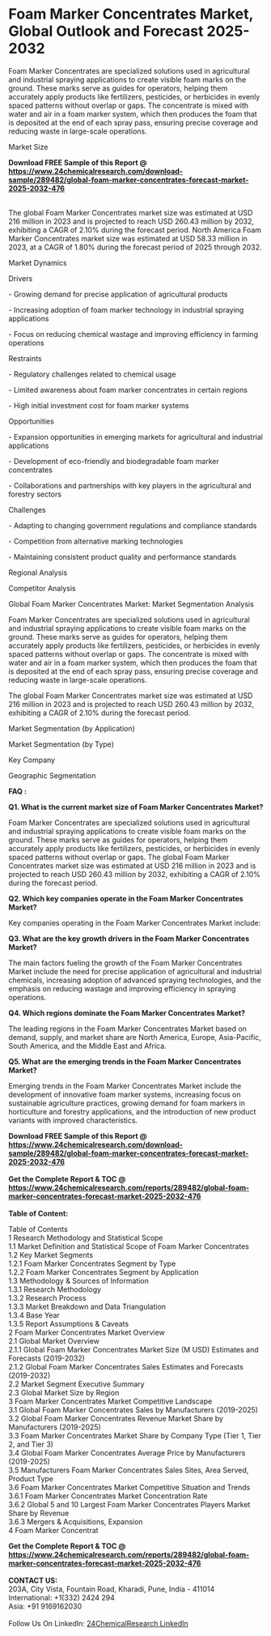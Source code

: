 <h1>Foam Marker Concentrates Market, Global Outlook and Forecast 2025-2032</h1><p>Foam Marker Concentrates are specialized solutions used in agricultural and industrial spraying applications to create visible foam marks on the ground. These marks serve as guides for operators, helping them accurately apply products like fertilizers, pesticides, or herbicides in evenly spaced patterns without overlap or gaps. The concentrate is mixed with water and air in a foam marker system, which then produces the foam that is deposited at the end of each spray pass, ensuring precise coverage and reducing waste in large-scale operations.</p><p>
Market Size
</p><p>
</p><div><b>Download FREE Sample of this Report @ 
            <a href="https://www.24chemicalresearch.com/download-sample/289482/global-foam-marker-concentrates-forecast-market-2025-2032-476">
            https://www.24chemicalresearch.com/download-sample/289482/global-foam-marker-concentrates-forecast-market-2025-2032-476</a></b></div><br><p>The global Foam Marker Concentrates market size was estimated at USD 216 million in 2023 and is projected to reach USD 260.43 million by 2032, exhibiting a CAGR of 2.10% during the forecast period. North America Foam Marker Concentrates market size was estimated at USD 58.33 million in 2023, at a CAGR of 1.80% during the forecast period of 2025 through 2032.</p><p>
</p><p>Market Dynamics</p><p>
Drivers</p><p>
</p><p>- Growing demand for precise application of agricultural products</p><p>
- Increasing adoption of foam marker technology in industrial spraying applications</p><p>
- Focus on reducing chemical wastage and improving efficiency in farming operations</p><p>
Restraints</p><p>
</p><p>- Regulatory challenges related to chemical usage</p><p>
- Limited awareness about foam marker concentrates in certain regions</p><p>
- High initial investment cost for foam marker systems</p><p>
Opportunities</p><p>
</p><p>- Expansion opportunities in emerging markets for agricultural and industrial applications</p><p>
- Development of eco-friendly and biodegradable foam marker concentrates</p><p>
- Collaborations and partnerships with key players in the agricultural and forestry sectors</p><p>
Challenges</p><p>
</p><p>- Adapting to changing government regulations and compliance standards</p><p>
- Competition from alternative marking technologies</p><p>
- Maintaining consistent product quality and performance standards</p><p>
</p><p>
Regional Analysis</p><p>
</p><p>
Competitor Analysis</p><p>
</p><p>
</p><p>
Global Foam Marker Concentrates Market: Market Segmentation Analysis</p><p>
</p><p>Foam Marker Concentrates are specialized solutions used in agricultural and industrial spraying applications to create visible foam marks on the ground. These marks serve as guides for operators, helping them accurately apply products like fertilizers, pesticides, or herbicides in evenly spaced patterns without overlap or gaps. The concentrate is mixed with water and air in a foam marker system, which then produces the foam that is deposited at the end of each spray pass, ensuring precise coverage and reducing waste in large-scale operations.</p><p>
</p><p>The global Foam Marker Concentrates market size was estimated at USD 216 million in 2023 and is projected to reach USD 260.43 million by 2032, exhibiting a CAGR of 2.10% during the forecast period.</p><p>
Market Segmentation (by Application)</p><p>
</p><p>
Market Segmentation (by Type)</p><p>
</p><p>
Key Company</p><p>
</p><p>
Geographic Segmentation</p><p>
</p><p>
</p><p>
<strong>FAQ :</strong></p><p>
<strong>Q1. What is the current market size of Foam Marker Concentrates Market?</strong></p><p>
</p><p>Foam Marker Concentrates are specialized solutions used in agricultural and industrial spraying applications to create visible foam marks on the ground. These marks serve as guides for operators, helping them accurately apply products like fertilizers, pesticides, or herbicides in evenly spaced patterns without overlap or gaps. The global Foam Marker Concentrates market size was estimated at USD 216 million in 2023 and is projected to reach USD 260.43 million by 2032, exhibiting a CAGR of 2.10% during the forecast period.</p><p>
<strong>Q2. Which key companies operate in the Foam Marker Concentrates Market?</strong></p><p>
</p><p>Key companies operating in the Foam Marker Concentrates Market include:</p><p>
</p><p>
</p><p></p><p>
<strong>Q3. What are the key growth drivers in the Foam Marker Concentrates Market?</strong></p><p>
</p><p>The main factors fueling the growth of the Foam Marker Concentrates Market include the need for precise application of agricultural and industrial chemicals, increasing adoption of advanced spraying technologies, and the emphasis on reducing wastage and improving efficiency in spraying operations.</p><p>
<strong>Q4. Which regions dominate the Foam Marker Concentrates Market?</strong></p><p>
</p><p>The leading regions in the Foam Marker Concentrates Market based on demand, supply, and market share are North America, Europe, Asia-Pacific, South America, and the Middle East and Africa.</p><p>
<strong>Q5. What are the emerging trends in the Foam Marker Concentrates Market?</strong></p><p>
</p><p>Emerging trends in the Foam Marker Concentrates Market include the development of innovative foam marker systems, increasing focus on sustainable agriculture practices, growing demand for foam markers in horticulture and forestry applications, and the introduction of new product variants with improved characteristics.</p><div><b>Download FREE Sample of this Report @ 
            <a href="https://www.24chemicalresearch.com/download-sample/289482/global-foam-marker-concentrates-forecast-market-2025-2032-476">
            https://www.24chemicalresearch.com/download-sample/289482/global-foam-marker-concentrates-forecast-market-2025-2032-476</a></b></div><br><div><b>Get the Complete Report & TOC @ 
            <a href="https://www.24chemicalresearch.com/reports/289482/global-foam-marker-concentrates-forecast-market-2025-2032-476">
            https://www.24chemicalresearch.com/reports/289482/global-foam-marker-concentrates-forecast-market-2025-2032-476</a></b></div><br>
            <b>Table of Content:</b><p>Table of Contents<br />
1 Research Methodology and Statistical Scope<br />
1.1 Market Definition and Statistical Scope of Foam Marker Concentrates<br />
1.2 Key Market Segments<br />
1.2.1 Foam Marker Concentrates Segment by Type<br />
1.2.2 Foam Marker Concentrates Segment by Application<br />
1.3 Methodology & Sources of Information<br />
1.3.1 Research Methodology<br />
1.3.2 Research Process<br />
1.3.3 Market Breakdown and Data Triangulation<br />
1.3.4 Base Year<br />
1.3.5 Report Assumptions & Caveats<br />
2 Foam Marker Concentrates Market Overview<br />
2.1 Global Market Overview<br />
2.1.1 Global Foam Marker Concentrates Market Size (M USD) Estimates and Forecasts (2019-2032)<br />
2.1.2 Global Foam Marker Concentrates Sales Estimates and Forecasts (2019-2032)<br />
2.2 Market Segment Executive Summary<br />
2.3 Global Market Size by Region<br />
3 Foam Marker Concentrates Market Competitive Landscape<br />
3.1 Global Foam Marker Concentrates Sales by Manufacturers (2019-2025)<br />
3.2 Global Foam Marker Concentrates Revenue Market Share by Manufacturers (2019-2025)<br />
3.3 Foam Marker Concentrates Market Share by Company Type (Tier 1, Tier 2, and Tier 3)<br />
3.4 Global Foam Marker Concentrates Average Price by Manufacturers (2019-2025)<br />
3.5 Manufacturers Foam Marker Concentrates Sales Sites, Area Served, Product Type<br />
3.6 Foam Marker Concentrates Market Competitive Situation and Trends<br />
3.6.1 Foam Marker Concentrates Market Concentration Rate<br />
3.6.2 Global 5 and 10 Largest Foam Marker Concentrates Players Market Share by Revenue<br />
3.6.3 Mergers & Acquisitions, Expansion<br />
4 Foam Marker Concentrat</p><div><b>Get the Complete Report & TOC @ 
            <a href="https://www.24chemicalresearch.com/reports/289482/global-foam-marker-concentrates-forecast-market-2025-2032-476">
            https://www.24chemicalresearch.com/reports/289482/global-foam-marker-concentrates-forecast-market-2025-2032-476</a></b></div><br><b>CONTACT US:</b><br>
            203A, City Vista, Fountain Road, Kharadi, Pune, India - 411014<br>
            International: +1(332) 2424 294<br>
            Asia: +91 9169162030 <br><br>
            Follow Us On LinkedIn: <a href="https://www.linkedin.com/company/24chemicalresearch/">24ChemicalResearch LinkedIn</a>